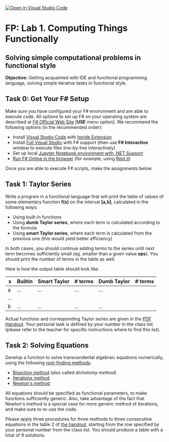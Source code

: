 [![Open in Visual Studio Code](https://classroom.github.com/assets/open-in-vscode-c66648af7eb3fe8bc4f294546bfd86ef473780cde1dea487d3c4ff354943c9ae.svg)](https://classroom.github.com/online_ide?assignment_repo_id=10293140&assignment_repo_type=AssignmentRepo)
# FP: Lab 1. Computing Things Functionally

## Solving simple computational problems in functional style

**Objective:** Getting acquainted with IDE and functional programming language, solving simple iterative tasks in functional style.

## Task 0: Get Your F# Setup

Make sure you have configured your F# environment and are able to execute code. All options to set up F# on your operating system are described at [F# Official Web Site](https://fsharp.org/) [**USE** menu option]. We recommend the following options (in the recommended order):
* Install [Visual Studio Code](https://code.visualstudio.com/) with [Ionide Extension](http://ionide.io/)
* Install [Full Visual Studio](http://visualstudio.com) with F# support (then use **F# Interactive** window to execute files line-by-line interactively)
* Set up local [Jupyter Notebook environment with .NET Support](https://github.com/dotnet/interactive/blob/main/docs/NotebooksLocalExperience.md)
* [Run F# Online in the browser](https://fsharp.org/use/browser/) (for example, using [Repl.it](http://repl.it))

Once you are able to execute F# scripts, make the assignments below.

## Task 1: Taylor Series 

Write a program in a functional language that will print the table of values of some elementary function **f(x)** on the interval **[a,b]**, calculated in the following ways:
 
 * Using built-in functions
 * Using **dumb Taylor series**, where each term is calculated according to the formula
 * Using **smart Taylor series**, where each term is calculated from the previous one (this would yield better efficiency)

In both cases, you should continue adding terms to the series until next term becomes sufficiently small (eg. smaller than a given value **eps**). You should print the number of terms in the table as well.

Here is how the output table should look like:

| x | Builtin | Smart Taylor | # terms | Dumb Taylor | # terms |
|---|---------|--------------|---------|-------------|---------|
| a | ... | ... | ... | ... |
| ... |
| b | ... | ... | ... | ... |

Actual functions and corresponding Taylor series are given in the [PDF Handout](Lab1.pdf). Your personal task is defined by your number in the class list (please refer to the teacher for specific instructions where to find this list).

## Task 2: Solving Equations

Develop a function to solve transcendental algebraic equations numerically, using the following [root-finding methods](https://en.wikipedia.org/wiki/Root-finding_algorithms): 

 * [Bisection method](https://en.wikipedia.org/wiki/Bisection_method) (also called *dichotomy method*)
 * [Iterations method](http://www.simumath.com/library/book.html?code=Alg_Equations_Iterations)
 * [Newton's method](https://en.wikipedia.org/wiki/Newton%27s_method)

All equations should be specified as functional parameters, to make functions sufficiently generic. Also, take advantage of the fact that Newton's method is a special case for more generic method of iterations, and make sure to re-use the code. 

Please apply three procedures for three methods to three consecutive equations in the table 2 of [the handout](Lab1.pdf), starting from the row specified by your personal number from the class list. You should produce a table with a total of 9 solutions.
